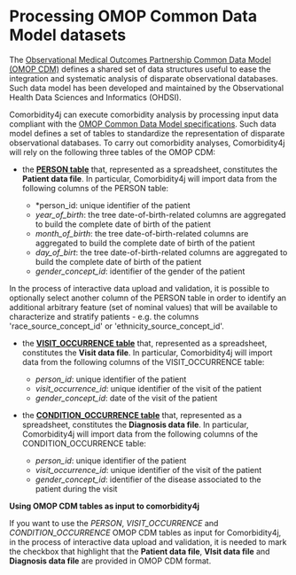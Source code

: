 <h1>Processing OMOP Common Data Model datasets</h1>

The <a href="https://www.ohdsi.org/data-standardization/" target="_blank">Observational Medical Outcomes Partnership Common Data Model (OMOP CDM)</a> defines a shared set of data structures useful to ease the integration and systematic analysis of disparate observational databases. Such data model has been developed and maintained by the Observational Health Data Sciences and Informatics (OHDSI).  
  
Comorbidity4j can execute comorbidity analysis by processing input data compliant with the <a href="https://github.com/OHDSI/CommonDataModel/wiki" target="_blank">OMOP Common Data Model specifications</a>. Such data model defines a set of tables to standardize the representation of disparate observational databases. To carry out comorbidity analyses, Comorbidity4j will rely on the following three tables of the OMOP CDM:  

+ the **<a href="https://github.com/OHDSI/CommonDataModel/wiki/PERSON" target="_blank">PERSON table</a>** that, represented as a spreadsheet, constitutes the **Patient data file**. In particular, Comorbidity4j will import data from the following columns of the PERSON table:  

    - *person_id: unique identifier of the patient  
    - *year_of_birth*: the tree date-of-birth-related columns are aggregated to build the complete date of birth of the patient  
    - *month_of_birth*: the tree date-of-birth-related columns are aggregated to build the complete date of birth of the patient  
    - *day_of_birt*: the tree date-of-birth-related columns are aggregated to build the complete date of birth of the patient  
    - *gender_concept_id*: identifier of the gender of the patient  
  
In the process of interactive data upload and validation, it is possible to optionally select another column of the PERSON table in order to identify an additional arbitrary feature (set of nominal values) that will be available to characterize and stratify patients - e.g. the columns 'race_source_concept_id' or 'ethnicity_source_concept_id'.  

+ the **<a href="https://github.com/OHDSI/CommonDataModel/wiki/VISIT_OCCURRENCE" target="_blank">VISIT_OCCURRENCE table</a>** that, represented as a spreadsheet, constitutes the **Visit data file**. In particular, Comorbidity4j will import data from the following columns of the VISIT_OCCURRENCE table:  

    - *person_id*: unique identifier of the patient  
    - *visit_occurrence_id*: unique identifier of the visit of the patient  
    - *gender_concept_id*: date of the visit of the patient  
  
+ the **<a href="https://github.com/OHDSI/CommonDataModel/wiki/CONDITION_OCCURRENCE" target="_blank">CONDITION_OCCURRENCE table</a>** that, represented as a spreadsheet, constitutes the **Diagnosis data file**. In particular, Comorbidity4j will import data from the following columns of the CONDITION_OCCURRENCE table:  

    - *person_id*: unique identifier of the patient  
    - *visit_occurrence_id*: unique identifier of the visit of the patient  
    - *gender_concept_id*: identifier of the disease associated to the patient during the visit  


**Using OMOP CDM tables as input to comorbidity4j**  

If you want to use the *PERSON*, *VISIT_OCCURRENCE* and *CONDITION_OCCURRENCE* OMOP CDM tables as input for Comorbidity4j, in the process of interactive data upload and validation, it is needed to mark the checkbox that highlight that the **Patient data file**, **VIsit data file** and **Diagnosis data file** are provided in OMOP CDM format.  
  
  
